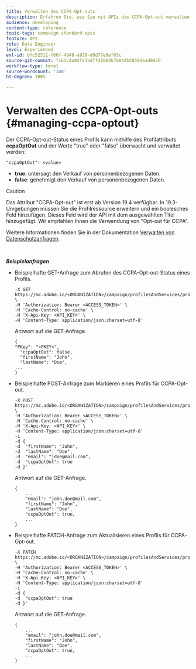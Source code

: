 ```yaml
---
title: Verwalten des CCPA-Opt-outs
description: Erfahren Sie, wie Sie mit APIs das CCPA-Opt-out verwalten können.
audience: developing
content-type: reference
topic-tags: campaign-standard-apis
feature: API
role: Data Engineer
level: Experienced
exl-id: bfc52511-f66f-4948-a939-d0d77e8ef03c
source-git-commit: fcb5c4a92f23bdffd1082b7b044b5859dead9d70
workflow-type: tm+mt
source-wordcount: '148'
ht-degree: 100%

---
```


# Verwalten des CCPA-Opt-outs {#managing-ccpa-optout}

Der CCPA-Opt-out-Status eines Profils kann mithilfe des Profilattributs **ccpaOptOut** und der Werte &quot;true&quot; oder &quot;false&quot; überwacht und verwaltet werden:

`"ccpaOptOut": <value>`

* **true**: untersagt den Verkauf von personenbezogenen Daten.
* **false**: genehmigt den Verkauf von personenbezogenen Daten.

>[!CAUTION]
>
>Das Attribut &quot;CCPA-Opt-out&quot; ist erst ab Version 19.4 verfügbar. In 19.3-Umgebungen müssen Sie die Profilressource erweitern und ein boolesches Feld hinzufügen. Dieses Feld wird der API mit dem ausgewählten Titel hinzugefügt. Wir empfehlen Ihnen die Verwendung von &quot;Opt-out für CCPA&quot;.
>
>Weitere Informationen finden Sie in der Dokumentation [Verwalten von Datenschutzanfragen](../../start/using/privacy-requests.md#sale-of-personal-information-ccpa).

<br/>

***Beispielanfragen***

* Beispielhafte GET-Anfrage zum Abrufen des CCPA-Opt-out-Status eines Profils.

   ```
   -X GET https://mc.adobe.io/<ORGANIZATION>/campaign/profilesAndServices/profile/<PKEY> \
   -H 'Authorization: Bearer <ACCESS_TOKEN>' \
   -H 'Cache-Control: no-cache' \
   -H 'X-Api-Key: <API_KEY>' \
   -H 'Content-Type: application/json;charset=utf-8'
   ```

   Antwort auf die GET-Anfrage.

   ```
   {
   "PKey": "<PKEY>",
     "ccpaOptOut": false,
     "firstName": "John",
     "lastName": "Doe",
   ...
   }
   ```

* Beispielhafte POST-Anfrage zum Markieren eines Profils für CCPA-Opt-out.

   ```
   -X POST https://mc.adobe.io/<ORGANIZATION>/campaign/profilesAndServices/profile/ \
   -H 'Authorization: Bearer <ACCESS_TOKEN>' \
   -H 'Cache-Control: no-cache' \
   -H 'X-Api-Key: <API_KEY>' \
   -H 'Content-Type: application/json;charset=utf-8'
   -i
   -d {
   -d  "firstName": "John",
   -d  "lastName": "Doe",
   -d  "email": "jdoe@mail.com",
   -d  "ccpaOptOut": true
   -d }'
   ```

   Antwort auf die GET-Anfrage.

   ```
   {
       ...
       "email": "john.doe@mail.com",
       "firstName": "John",
       "lastName": "Doe",
       "ccpaOptOut": true,
       ...
   }
   ```

* Beispielhafte PATCH-Anfrage zum Aktualisieren eines Profils für CCPA-Opt-out.

   ```
   -X PATCH https://mc.adobe.io/<ORGANIZATION>/campaign/profilesAndServices/profile/<PKEY> \
   -H 'Authorization: Bearer <ACCESS_TOKEN>' \
   -H 'Cache-Control: no-cache' \
   -H 'X-Api-Key: <API_KEY>' \
   -H 'Content-Type: application/json;charset=utf-8'
   -i
   -d {
   -d  "ccpaOptOut": true
   -d }'
   ```

   Antwort auf die GET-Anfrage.

   ```
   {
       ...
       "email": "john.doe@mail.com",
       "firstName": "John",
       "lastName": "Doe",
       "ccpaOptOut": true,
       ...
   }
   ```
